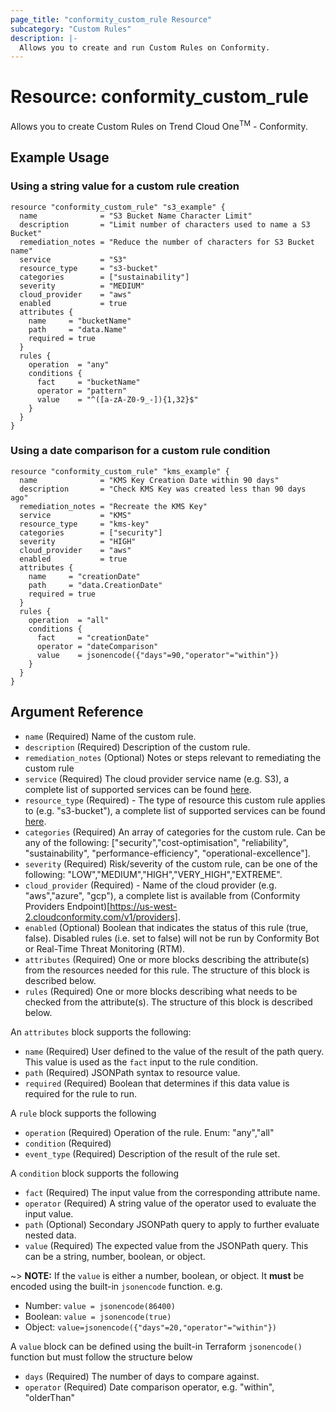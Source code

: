 ```yaml
---
page_title: "conformity_custom_rule Resource"
subcategory: "Custom Rules"
description: |-
  Allows you to create and run Custom Rules on Conformity. 
---
```


# Resource: conformity_custom_rule
Allows you to create Custom Rules on Trend Cloud One<sup>TM</sup> - Conformity.

## Example Usage

### Using a string value for a custom rule creation

```hcl
resource "conformity_custom_rule" "s3_example" {
  name              = "S3 Bucket Name Character Limit"
  description       = "Limit number of characters used to name a S3 Bucket"
  remediation_notes = "Reduce the number of characters for S3 Bucket name"
  service           = "S3"
  resource_type     = "s3-bucket"
  categories        = ["sustainability"]
  severity          = "MEDIUM"
  cloud_provider    = "aws"
  enabled           = true
  attributes {
    name     = "bucketName"
    path     = "data.Name"
    required = true
  }
  rules {
    operation  = "any"
    conditions {
      fact     = "bucketName"
      operator = "pattern"
      value    = "^([a-zA-Z0-9_-]){1,32}$"
    }
  }
}
```

### Using a date comparison for a custom rule condition

```hcl
resource "conformity_custom_rule" "kms_example" {
  name              = "KMS Key Creation Date within 90 days"
  description       = "Check KMS Key was created less than 90 days ago"
  remediation_notes = "Recreate the KMS Key"
  service           = "KMS"
  resource_type     = "kms-key"
  categories        = ["security"]
  severity          = "HIGH"
  cloud_provider    = "aws"
  enabled           = true
  attributes {
    name     = "creationDate"
    path     = "data.CreationDate"
    required = true
  }
  rules {
    operation  = "all"
    conditions {
      fact     = "creationDate"
      operator = "dateComparison"
      value    = jsonencode({"days"=90,"operator"="within"})
    }
  }
}

```

## Argument Reference

* `name` (Required) Name of the custom rule.
* `description` (Required) Description of the custom rule.
* `remediation_notes` (Optional) Notes or steps relevant to remediating the custom rule
* `service` (Required) The cloud provider service name (e.g. S3), a complete list of supported services can be found [here](https://us-west-2.cloudconformity.com/v1/services).
* `resource_type` (Required) - The type of resource this custom rule applies to (e.g. "s3-bucket"), a complete list of supported services can be found [here](https://us-west-2.cloudconformity.com/v1/resource-types).
* `categories` (Required) An array of categories for the custom rule. Can be any of the following: ["security","cost-optimisation", "reliability", "sustainability", "performance-efficiency", "operational-excellence"].
* `severity` (Required) Risk/severity of the custom rule, can be one of the following: "LOW","MEDIUM","HIGH","VERY_HIGH","EXTREME".
* `cloud_provider` (Required) -  Name of the cloud provider (e.g. "aws","azure", "gcp"), a complete list is available from (Conformity Providers Endpoint)[https://us-west-2.cloudconformity.com/v1/providers].
* `enabled` (Optional) Boolean that indicates the status of this rule (true, false). Disabled rules (i.e. set to false) will not be run by Conformity Bot or Real-Time Threat Monitoring (RTM).
* `attributes` (Required) One or more blocks describing the attribute(s) from the resources needed for this rule. The structure of this block is described below.
* `rules` (Required) One or more blocks describing what needs to be checked from the attribute(s). The structure of this block is described below.

An `attributes` block supports the following:
* `name` (Required) User defined to the value of the result of the path query. This value is used as the `fact` input to the rule condition.
* `path` (Required) JSONPath syntax to resource value.
* `required` (Required) Boolean that determines if this data value is required for the rule to run.

A `rule` block supports the following
* `operation` (Required) Operation of the rule. Enum: "any","all"
* `condition` (Required) 
* `event_type` (Required) Description of the result of the rule set.

A `condition` block supports the following
* `fact` (Required) The input value from the corresponding attribute name.
* `operator` (Required) A string value of the operator used to evaluate the input value.
* `path` (Optional) Secondary JSONPath query to apply to further evaluate nested data.
* `value` (Required) The expected value from the JSONPath query. This can be a string, number, boolean, or object.

~> **NOTE:** If the `value` is either a number, boolean, or object. It **must** be encoded using the built-in `jsonencode` function. e.g. 
* Number: `value = jsonencode(86400)`
* Boolean: `value = jsonencode(true)`
* Object: `value=jsonencode({"days"=20,"operator"="within"})`

A `value` block can be defined using the built-in Terraform `jsonencode()` function but must follow the structure below
* `days` (Required) The number of days to compare against.
* `operator` (Required) Date comparison operator, e.g. "within", "olderThan"
